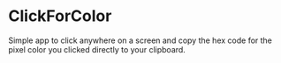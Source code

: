 # ClickForColor
Simple app to click anywhere on a screen and copy the hex code for the pixel color you clicked directly to your clipboard.
